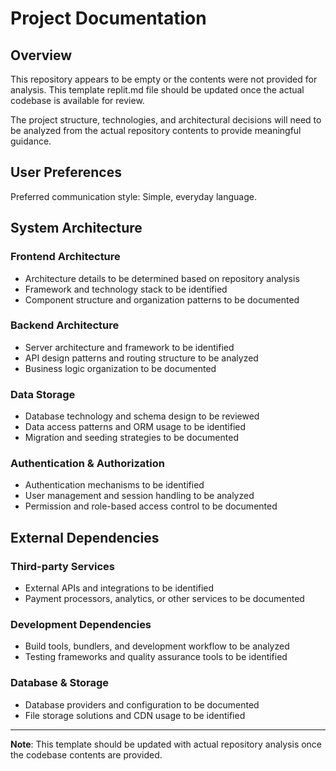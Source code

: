 # Project Documentation

## Overview

This repository appears to be empty or the contents were not provided for analysis. This template replit.md file should be updated once the actual codebase is available for review.

The project structure, technologies, and architectural decisions will need to be analyzed from the actual repository contents to provide meaningful guidance.

## User Preferences

Preferred communication style: Simple, everyday language.

## System Architecture

### Frontend Architecture
- Architecture details to be determined based on repository analysis
- Framework and technology stack to be identified
- Component structure and organization patterns to be documented

### Backend Architecture
- Server architecture and framework to be identified
- API design patterns and routing structure to be analyzed
- Business logic organization to be documented

### Data Storage
- Database technology and schema design to be reviewed
- Data access patterns and ORM usage to be identified
- Migration and seeding strategies to be documented

### Authentication & Authorization
- Authentication mechanisms to be identified
- User management and session handling to be analyzed
- Permission and role-based access control to be documented

## External Dependencies

### Third-party Services
- External APIs and integrations to be identified
- Payment processors, analytics, or other services to be documented

### Development Dependencies
- Build tools, bundlers, and development workflow to be analyzed
- Testing frameworks and quality assurance tools to be identified

### Database & Storage
- Database providers and configuration to be documented
- File storage solutions and CDN usage to be identified

---

**Note**: This template should be updated with actual repository analysis once the codebase contents are provided.